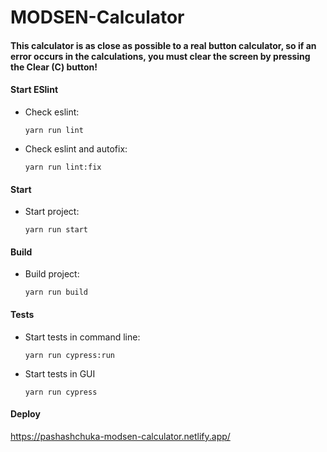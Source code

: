 # MODSEN-Calculator

#### This calculator is as close as possible to a real button calculator, so if an error occurs in the calculations, you must clear the screen by pressing the Clear (C) button!

#### Start ESlint

- Check eslint:

  `yarn run lint`

- Check eslint and autofix:

  `yarn run lint:fix`

#### Start

- Start project:

  `yarn run start`

#### Build

- Build project:

  `yarn run build`

#### Tests

- Start tests in command line:

  `yarn run cypress:run`

- Start tests in GUI

  `yarn run cypress`

#### Deploy

https://pashashchuka-modsen-calculator.netlify.app/
